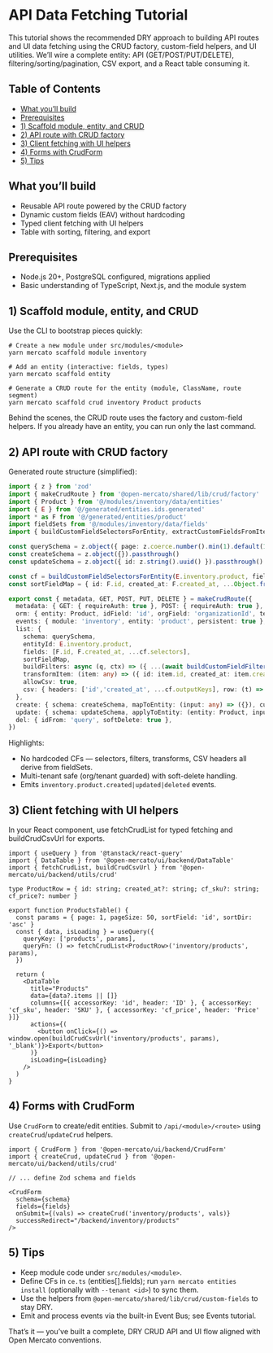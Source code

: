 # API Data Fetching Tutorial

This tutorial shows the recommended DRY approach to building API routes and UI data fetching using the CRUD factory, custom-field helpers, and UI utilities. We’ll wire a complete entity: API (GET/POST/PUT/DELETE), filtering/sorting/pagination, CSV export, and a React table consuming it.

## Table of Contents

- [What you’ll build](#what-youll-build)
- [Prerequisites](#prerequisites)
- [1) Scaffold module, entity, and CRUD](#1-scaffold-module-entity-and-crud)
- [2) API route with CRUD factory](#2-api-route-with-crud-factory)
- [3) Client fetching with UI helpers](#3-client-fetching-with-ui-helpers)
- [4) Forms with CrudForm](#4-forms-with-crudform)
- [5) Tips](#5-tips)

## What you’ll build

- Reusable API route powered by the CRUD factory
- Dynamic custom fields (EAV) without hardcoding
- Typed client fetching with UI helpers
- Table with sorting, filtering, and export

## Prerequisites

- Node.js 20+, PostgreSQL configured, migrations applied
- Basic understanding of TypeScript, Next.js, and the module system

## 1) Scaffold module, entity, and CRUD

Use the CLI to bootstrap pieces quickly:

```
# Create a new module under src/modules/<module>
yarn mercato scaffold module inventory

# Add an entity (interactive: fields, types)
yarn mercato scaffold entity

# Generate a CRUD route for the entity (module, ClassName, route segment)
yarn mercato scaffold crud inventory Product products
```

Behind the scenes, the CRUD route uses the factory and custom-field helpers. If you already have an entity, you can run only the last command.

## 2) API route with CRUD factory

Generated route structure (simplified):

```ts
import { z } from 'zod'
import { makeCrudRoute } from '@open-mercato/shared/lib/crud/factory'
import { Product } from '@/modules/inventory/data/entities'
import { E } from '@/generated/entities.ids.generated'
import * as F from '@/generated/entities/product'
import fieldSets from '@/modules/inventory/data/fields'
import { buildCustomFieldSelectorsForEntity, extractCustomFieldsFromItem, buildCustomFieldFiltersFromQuery } from '@open-mercato/shared/lib/crud/custom-fields'

const querySchema = z.object({ page: z.coerce.number().min(1).default(1), pageSize: z.coerce.number().min(1).max(100).default(50), sortField: z.string().optional().default('id'), sortDir: z.enum(['asc','desc']).optional().default('asc') }).passthrough()
const createSchema = z.object({}).passthrough()
const updateSchema = z.object({ id: z.string().uuid() }).passthrough()

const cf = buildCustomFieldSelectorsForEntity(E.inventory.product, fieldSets)
const sortFieldMap = { id: F.id, created_at: F.created_at, ...Object.fromEntries(cf.keys.map(k => [`cf_${k}`, `cf:${k}`])) }

export const { metadata, GET, POST, PUT, DELETE } = makeCrudRoute({
  metadata: { GET: { requireAuth: true }, POST: { requireAuth: true }, PUT: { requireAuth: true }, DELETE: { requireAuth: true } },
  orm: { entity: Product, idField: 'id', orgField: 'organizationId', tenantField: 'tenantId', softDeleteField: 'deletedAt' },
  events: { module: 'inventory', entity: 'product', persistent: true },
  list: {
    schema: querySchema,
    entityId: E.inventory.product,
    fields: [F.id, F.created_at, ...cf.selectors],
    sortFieldMap,
    buildFilters: async (q, ctx) => ({ ...(await buildCustomFieldFiltersFromQuery({ entityId: E.inventory.product, query: q as any, em: ctx.container.resolve('em'), orgId: ctx.auth.orgId, tenantId: ctx.auth.tenantId })) }),
    transformItem: (item: any) => ({ id: item.id, created_at: item.created_at, ...extractCustomFieldsFromItem(item as any, cf.keys) }),
    allowCsv: true,
    csv: { headers: ['id','created_at', ...cf.outputKeys], row: (t) => [t.id, t.created_at, ...cf.outputKeys.map(k => String((t as any)[k] ?? ''))], filename: 'products.csv' },
  },
  create: { schema: createSchema, mapToEntity: (input: any) => ({}), customFields: { enabled: true, entityId: E.inventory.product, pickPrefixed: true } },
  update: { schema: updateSchema, applyToEntity: (entity: Product, input: any) => {}, customFields: { enabled: true, entityId: E.inventory.product, pickPrefixed: true } },
  del: { idFrom: 'query', softDelete: true },
})
```

Highlights:

- No hardcoded CFs — selectors, filters, transforms, CSV headers all derive from fieldSets.
- Multi-tenant safe (org/tenant guarded) with soft-delete handling.
- Emits `inventory.product.created|updated|deleted` events.

## 3) Client fetching with UI helpers

In your React component, use fetchCrudList for typed fetching and buildCrudCsvUrl for exports.

```tsx
import { useQuery } from '@tanstack/react-query'
import { DataTable } from '@open-mercato/ui/backend/DataTable'
import { fetchCrudList, buildCrudCsvUrl } from '@open-mercato/ui/backend/utils/crud'

type ProductRow = { id: string; created_at?: string; cf_sku?: string; cf_price?: number }

export function ProductsTable() {
  const params = { page: 1, pageSize: 50, sortField: 'id', sortDir: 'asc' }
  const { data, isLoading } = useQuery({
    queryKey: ['products', params],
    queryFn: () => fetchCrudList<ProductRow>('inventory/products', params),
  })

  return (
    <DataTable
      title="Products"
      data={data?.items || []}
      columns={[{ accessorKey: 'id', header: 'ID' }, { accessorKey: 'cf_sku', header: 'SKU' }, { accessorKey: 'cf_price', header: 'Price' }]}
      actions={(
        <button onClick={() => window.open(buildCrudCsvUrl('inventory/products', params), '_blank')}>Export</button>
      )}
      isLoading={isLoading}
    />
  )
}
```

## 4) Forms with CrudForm

Use `CrudForm` to create/edit entities. Submit to `/api/<module>/<route>` using `createCrud`/`updateCrud` helpers.

```tsx
import { CrudForm } from '@open-mercato/ui/backend/CrudForm'
import { createCrud, updateCrud } from '@open-mercato/ui/backend/utils/crud'

// ... define Zod schema and fields

<CrudForm
  schema={schema}
  fields={fields}
  onSubmit={(vals) => createCrud('inventory/products', vals)}
  successRedirect="/backend/inventory/products"
/>
```

## 5) Tips

- Keep module code under `src/modules/<module>`.
- Define CFs in `ce.ts` (entities[].fields); run `yarn mercato entities install` (optionally with `--tenant <id>`) to sync them.
- Use the helpers from `@open-mercato/shared/lib/crud/custom-fields` to stay DRY.
- Emit and process events via the built-in Event Bus; see Events tutorial.

That’s it — you’ve built a complete, DRY CRUD API and UI flow aligned with Open Mercato conventions.
